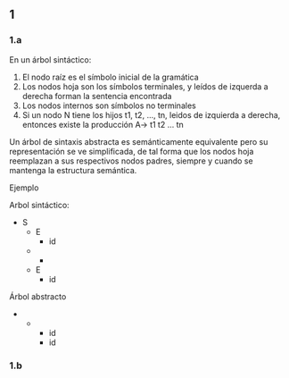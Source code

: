 ## 1 
### 1.a
En un árbol sintáctico:
1. El nodo raíz es el símbolo inicial de la gramática
2. Los nodos hoja son los símbolos terminales, y leídos de izquerda a derecha forman la sentencia encontrada
3. Los nodos internos son símbolos no terminales
4. Si un nodo N tiene los hijos t1, t2, ..., tn, leidos de izquierda a derecha, entonces existe la producción A-> t1 t2 ... tn

Un árbol de sintaxis abstracta es semánticamente equivalente pero su representación se ve simplificada, de tal forma que los nodos hoja reemplazan a sus respectivos nodos padres, siempre y cuando se mantenga la estructura semántica.

Ejemplo

Arbol sintáctico:

- S
	- E
		- id
	- +
	- E
		- id

Árbol abstracto

+ + 
	+ id
	+ id

### 1.b